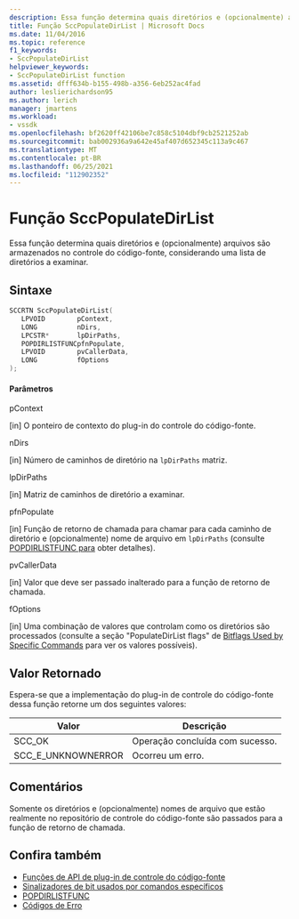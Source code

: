```yaml
---
description: Essa função determina quais diretórios e (opcionalmente) arquivos são armazenados no controle do código-fonte, considerando uma lista de diretórios a examinar.
title: Função SccPopulateDirList | Microsoft Docs
ms.date: 11/04/2016
ms.topic: reference
f1_keywords:
- SccPopulateDirList
helpviewer_keywords:
- SccPopulateDirList function
ms.assetid: dfff634b-b155-498b-a356-6eb252ac4fad
author: leslierichardson95
ms.author: lerich
manager: jmartens
ms.workload:
- vssdk
ms.openlocfilehash: bf2620ff42106be7c858c5104dbf9cb2521252ab
ms.sourcegitcommit: bab002936a9a642e45af407d652345c113a9c467
ms.translationtype: MT
ms.contentlocale: pt-BR
ms.lasthandoff: 06/25/2021
ms.locfileid: "112902352"
---
```

# <a name="sccpopulatedirlist-function"></a>Função SccPopulateDirList
Essa função determina quais diretórios e (opcionalmente) arquivos são armazenados no controle do código-fonte, considerando uma lista de diretórios a examinar.

## <a name="syntax"></a>Sintaxe

```cpp
SCCRTN SccPopulateDirList(
   LPVOID        pContext,
   LONG          nDirs,
   LPCSTR*       lpDirPaths,
   POPDIRLISTFUNCpfnPopulate,
   LPVOID        pvCallerData,
   LONG          fOptions
);
```

#### <a name="parameters"></a>Parâmetros
 pContext

[in] O ponteiro de contexto do plug-in do controle do código-fonte.

 nDirs

[in] Número de caminhos de diretório na `lpDirPaths` matriz.

 lpDirPaths

[in] Matriz de caminhos de diretório a examinar.

 pfnPopulate

[in] Função de retorno de chamada para chamar para cada caminho de diretório e (opcionalmente) nome de arquivo em `lpDirPaths` (consulte [POPDIRLISTFUNC para](../extensibility/popdirlistfunc.md) obter detalhes).

 pvCallerData

[in] Valor que deve ser passado inalterado para a função de retorno de chamada.

 fOptions

[in] Uma combinação de valores que controlam como os diretórios são processados (consulte a seção "PopulateDirList flags" de [Bitflags Used by Specific Commands](../extensibility/bitflags-used-by-specific-commands.md) para ver os valores possíveis).

## <a name="return-value"></a>Valor Retornado
 Espera-se que a implementação do plug-in de controle do código-fonte dessa função retorne um dos seguintes valores:

|Valor|Descrição|
|-----------|-----------------|
|SCC_OK|Operação concluída com sucesso.|
|SCC_E_UNKNOWNERROR|Ocorreu um erro.|

## <a name="remarks"></a>Comentários
 Somente os diretórios e (opcionalmente) nomes de arquivo que estão realmente no repositório de controle do código-fonte são passados para a função de retorno de chamada.

## <a name="see-also"></a>Confira também
- [Funções de API de plug-in de controle do código-fonte](../extensibility/source-control-plug-in-api-functions.md)
- [Sinalizadores de bit usados por comandos específicos](../extensibility/bitflags-used-by-specific-commands.md)
- [POPDIRLISTFUNC](../extensibility/popdirlistfunc.md)
- [Códigos de Erro](../extensibility/error-codes.md)
